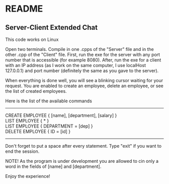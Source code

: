 # README
## Server-Client Extended Chat

This code works on Linux

Open two terminals. Compile in one .cpps of the "Server" file and in the other .cpp of the "Client" file.
First, run the exe for the server with any port number that is accessible (for example 8080).
After, run the exe for a client with an IP address (as I work on the same computer, I use localHost 127.0.0.1) and port number (definitely the same as you gave to the server).

When everything is done well, you will see a blinking cursor waiting for your request.
You are enabled to create an employee, delete an employee, or see the list of created employees.

Here is the list of the available commands
***
CREATE EMPLOYEE { [name], [department], [salary] } <br />
LIST EMPLOYEE { * } <br />
LIST EMPLOYEE { DEPARTMENT = [dep] } <br />
DELETE EMPLOYEE { ID = [id] } 
***
Don't forget to put a space after every statement.
Type "exit" if you want to end the session.

NOTE!
As the program is under development you are allowed to cin only a word in the fields of [name] and [department].

Enjoy the experience! 


